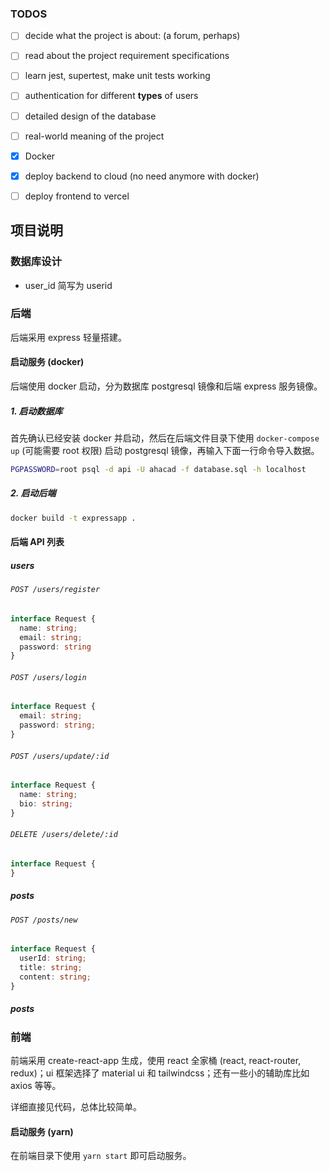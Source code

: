 

### TODOS

- [ ] decide what the project is about: (a forum, perhaps)
- [ ] read about the project requirement specifications
- [ ] learn jest, supertest, make unit tests working

- [ ] authentication for different **types** of users
- [ ] detailed design of the database 
- [ ] real-world meaning of the project

- [x] Docker 
- [x] deploy backend to cloud (no need anymore with docker)
- [ ] deploy frontend to vercel

## 项目说明

### 数据库设计


- user_id 简写为 userid

### 后端

后端采用 express 轻量搭建。

#### 启动服务 (docker)

后端使用 docker 启动，分为数据库 postgresql 镜像和后端 express 服务镜像。

##### 1. 启动数据库

首先确认已经安装 docker 并启动，然后在后端文件目录下使用 `docker-compose up`
(可能需要 root 权限) 启动 postgresql 镜像，再输入下面一行命令导入数据。

```bash
PGPASSWORD=root psql -d api -U ahacad -f database.sql -h localhost
```

##### 2. 启动后端

```bash
docker build -t expressapp .         
```


#### 后端 API 列表

##### users 

###### `POST /users/register`

```typescript
interface Request {
  name: string;
  email: string;
  password: string
}
```

###### `POST /users/login` 

```typescript
interface Request {
  email: string;
  password: string;
}
```
###### `POST /users/update/:id`

```typescript
interface Request {
  name: string;
  bio: string;
}
```

###### `DELETE /users/delete/:id`

```typescript
interface Request {
}
```

##### posts

###### `POST /posts/new`

```typescript
interface Request {
  userId: string;
  title: string;
  content: string;
}
```

##### posts


### 前端

前端采用 create-react-app 生成，使用 react 全家桶 (react, react-router,
redux)；ui 框架选择了 material ui 和 tailwindcss；还有一些小的辅助库比如 axios 等等。

详细直接见代码，总体比较简单。

#### 启动服务 (yarn)

在前端目录下使用 `yarn start` 即可启动服务。
